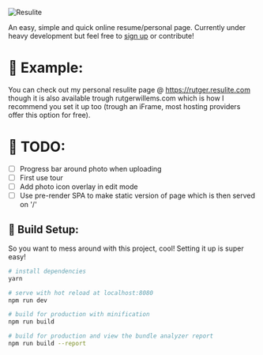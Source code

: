 ![Resulite](https://i.imgur.com/ccyTXM5.png)

An easy, simple and quick online resume/personal page. Currently under heavy development but feel free to [sign up](https://beta.resulite.com/register) or contribute!

# 👱 Example:
You can check out my personal resulite page @ https://rutger.resulite.com though it is also available trough rutgerwillems.com which is how I recommend you set it up too (trough an iFrame, most hosting providers offer this option for free).  

# 🔧 TODO:

- [ ] Progress bar around photo when uploading
- [ ] First use tour
- [ ] Add photo icon overlay in edit mode
- [ ] Use pre-render SPA to make static version of page which is then served on '/'

## 🚧 Build Setup:
So you want to mess around with this project, cool! Setting it up is super easy!
``` bash
# install dependencies
yarn

# serve with hot reload at localhost:8080
npm run dev

# build for production with minification
npm run build

# build for production and view the bundle analyzer report
npm run build --report
```
